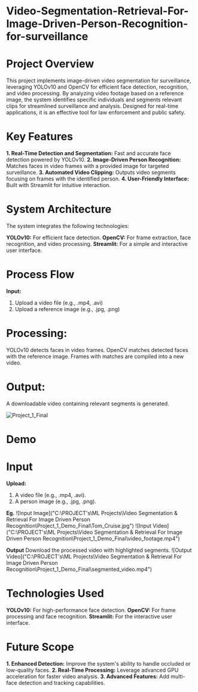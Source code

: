 # Video-Segmentation-Retrieval-For-Image-Driven-Person-Recognition-for-surveillance

# Project Overview
This project implements image-driven video segmentation for surveillance, leveraging YOLOv10 and OpenCV for efficient face detection, recognition, and video processing. By analyzing video footage based on a reference image, the system identifies specific individuals and segments relevant clips for streamlined surveillance and analysis. Designed for real-time applications, it is an effective tool for law enforcement and public safety.

# Key Features
**1. Real-Time Detection and Segmentation:** Fast and accurate face detection powered by YOLOv10.
**2. Image-Driven Person Recognition:** Matches faces in video frames with a provided image for targeted surveillance.
**3. Automated Video Clipping:** Outputs video segments focusing on frames with the identified person.
**4. User-Friendly Interface:** Built with Streamlit for intuitive interaction.

# System Architecture
The system integrates the following technologies:

**YOLOv10:** For efficient face detection.
**OpenCV:** For frame extraction, face recognition, and video processing.
**Streamlit:** For a simple and interactive user interface.

# Process Flow
**Input:**
1. Upload a video file (e.g., .mp4, .avi)
2. Upload a reference image (e.g., .jpg, .png)

# Processing:
YOLOv10 detects faces in video frames.
OpenCV matches detected faces with the reference image.
Frames with matches are compiled into a new video.

# Output:
A downloadable video containing relevant segments is generated.

![Project_1_Final](https://github.com/user-attachments/assets/b63a6504-38ee-42f4-8ea1-1c9461cdf0a9)

# Demo
# Input
**Upload:**
1. A video file (e.g., .mp4, .avi).
2. A person image (e.g., .jpg, .png).

**Eg.**
![Input Image]("C:\PROJECT's\ML Projects\Video Segmentation & Retrieval For Image Driven Person Recognition\Project_1_Demo_Final\Tom_Cruise.jpg")
![Input Video] ("C:\PROJECT's\ML Projects\Video Segmentation & Retrieval For Image Driven Person Recognition\Project_1_Demo_Final\video_footage.mp4")

**Output**
Download the processed video with highlighted segments.
![Output Video]("C:\PROJECT's\ML Projects\Video Segmentation & Retrieval For Image Driven Person Recognition\Project_1_Demo_Final\segmented_video.mp4")



# Technologies Used
**YOLOv10:** For high-performance face detection.
**OpenCV:** For frame processing and face recognition.
**Streamlit:** For the interactive user interface.

# Future Scope
**1. Enhanced Detection:** Improve the system's ability to handle occluded or low-quality faces.
**2. Real-Time Processing:** Leverage advanced GPU acceleration for faster video analysis.
**3. Advanced Features:** Add multi-face detection and tracking capabilities.

